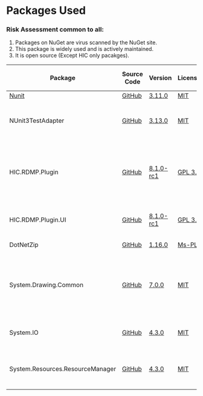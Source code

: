 

# Packages Used

### Risk Assessment common to all:
1. Packages on NuGet are virus scanned by the NuGet site.
2. This package is widely used and is actively maintained.
3. It is open source (Except HIC only pacakges).

| Package | Source Code | Version | License | Purpose | Additional Risk Assessment |
| ------- | ------------| --------| ------- | ------- | -------------------------- |
| [Nunit](https://nunit.org/) |[GitHub](https://github.com/nunit/nunit) | [3.11.0](https://www.nuget.org/packages/NUnit/3.11.0) | [MIT](https://opensource.org/licenses/MIT) | Unit testing |
| NUnit3TestAdapter | [GitHub](https://github.com/nunit/nunit3-vs-adapter)| [3.13.0](https://www.nuget.org/packages/NUnit3TestAdapter/3.13.0) | [MIT](https://opensource.org/licenses/MIT) | Run unit tests from within Visual Studio |
| HIC.RDMP.Plugin | [GitHub](https://github.com/HicServices/RDMP) | [8.1.0-rc1](https://www.nuget.org/packages/HIC.RDMP.Plugin/8.1.0-rc1) | [GPL 3.0](https://www.gnu.org/licenses/gpl-3.0.html) | Interact with RDMP objects, base classes for plugin components etc | |
| HIC.RDMP.Plugin.UI | [GitHub](https://github.com/HicServices/RDMP) | [8.1.0-rc1](https://www.nuget.org/packages/HIC.RDMP.Plugin.UI/8.1.0-rc1) |[GPL 3.0](https://www.gnu.org/licenses/gpl-3.0.html) | Interact with RDMP user interface API layer | |
| DotNetZip | [GitHub](https://github.com/DinoChiesa/DotNetZip) | [1.16.0](https://www.nuget.org/packages/DotNetZip/1.16.0) | [Ms-PL](https://github.com/DinoChiesa/DotNetZip/blob/master/License.txt) | Opens zip archives | |
| System.Drawing.Common | [GitHub](https://github.com/dotnet/corefx)  | [7.0.0](https://www.nuget.org/packages/System.Drawing.Common/7.0.0) |[MIT](https://opensource.org/licenses/MIT) | Legacy wrapper for working with Windows 3.0 style BITMAP objects |  |
| System.IO | [GitHub](https://github.com/dotnet/corefx)  | [4.3.0](https://www.nuget.org/packages/System.IO/4.3.0) |[MIT](https://opensource.org/licenses/MIT) | Enables working with the file system |  |
| System.Resources.ResourceManager | [GitHub](https://github.com/dotnet/corefx)  | [4.3.0](https://www.nuget.org/packages/System.Resources.ResourceManager/4.3.0) |[MIT](https://opensource.org/licenses/MIT) | Enables working with embedded resources |  |
